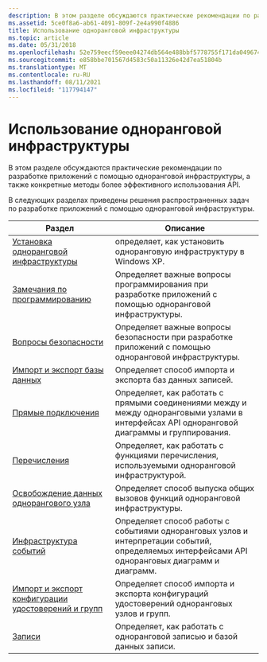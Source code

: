 ```yaml
---
description: В этом разделе обсуждаются практические рекомендации по разработке приложений с помощью одноранговой инфраструктуры, а также конкретные методы более эффективного использования API.
ms.assetid: 5ce0f8a6-ab61-4091-809f-2e4a990f4886
title: Использование одноранговой инфраструктуры
ms.topic: article
ms.date: 05/31/2018
ms.openlocfilehash: 52e759eecf59eee04274db564e488bbf5778755f171da04967401d10f1ea3d24
ms.sourcegitcommit: e858bbe701567d4583c50a11326e42d7ea51804b
ms.translationtype: MT
ms.contentlocale: ru-RU
ms.lasthandoff: 08/11/2021
ms.locfileid: "117794147"
---
```

# <a name="using-the-peer-infrastructure"></a>Использование одноранговой инфраструктуры

В этом разделе обсуждаются практические рекомендации по разработке приложений с помощью одноранговой инфраструктуры, а также конкретные методы более эффективного использования API.

В следующих разделах приведены решения распространенных задач по разработке приложений с помощью одноранговой инфраструктуры.



| Раздел                                                                                                        | Описание                                                                                                             |
|--------------------------------------------------------------------------------------------------------------|-------------------------------------------------------------------------------------------------------------------------|
| [Установка одноранговой инфраструктуры](installing-the-peer-infrastructure.md)                                 | определяет, как установить одноранговую инфраструктуру в Windows XP.                                                        |
| [Замечания по программированию](programming-considerations.md)                                                 | Определяет важные вопросы программирования при разработке приложений с помощью одноранговой инфраструктуры.              |
| [Вопросы безопасности](security-considerations.md)                                                       | Определяет важные вопросы безопасности при разработке приложений с помощью одноранговой инфраструктуры.                 |
| [Импорт и экспорт базы данных](database-import-and-export.md)                                                 | Определяет способ импорта и экспорта баз данных записей.                                                                   |
| [Прямые подключения](direct-connections.md)                                                                 | Определяет, как работать с прямыми соединениями между и между одноранговыми узлами в интерфейсах API одноранговой диаграммы и группирования. |
| [Перечисления](enumerations.md)                                                                             | Определяет, как работать с функциями перечисления, используемыми одноранговой инфраструктурой.                                |
| [Освобождение данных однорангового узла](freeing-peer-data.md)                                                                   | Определяет способ выпуска общих вызовов функций одноранговой инфраструктуры.                                      |
| [Инфраструктура событий](peer-events-infrastructure.md)                                                      | Определяет способ работы с событиями одноранговых узлов и интерпретации событий, определяемых интерфейсами API одноранговых диаграмм и диаграмм.  |
| [Импорт и экспорт конфигурации удостоверений и групп](identity-and-group-configuration-import-and-export.md) | Определяет способ импорта и экспорта конфигураций удостоверений одноранговых узлов и групп.                                    |
| [Записи](records.md)                                                                                       | Определяет, как работать с одноранговой записью и базой данных записи.                                                       |



 

 

 



